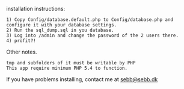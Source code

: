 installation instructions:

	1) Copy Config/database.default.php to Config/database.php and configure it with your database settings.
	2) Run the sql_dump.sql in you database.
	3) Log into /admin and change the password of the 2 users there.
	4) profit?!

Other notes.

	tmp and subfolders of it must be writable by PHP
	This app require minimum PHP 5.4 to function.

If you have problems installing, contact me at sebb@sebb.dk